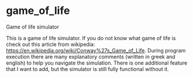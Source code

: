 # game_of_life
Game of life simulator

This is a game of life simulator. If you do not know what game of life is check out this article from wikipedia: https://en.wikipedia.org/wiki/Conway%27s_Game_of_Life. During program execution there are many explanatory comments (written in greek and english) to help you navigate the simulation. There is one additional feature that I want to add, but the simulator is still fully functional without it.
